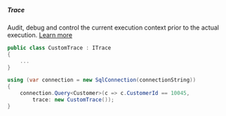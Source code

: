 <h5 class="center code-title">Trace</h5>

Audit, debug and control the current execution context prior to the actual execution. [Learn more](/feature/tracing)

```csharp
public class CustomTrace : ITrace
{
    ...
}

using (var connection = new SqlConnection(connectionString))
{
    connection.Query<Customer>(c => c.CustomerId == 10045,
        trace: new CustomTrace());
}
```